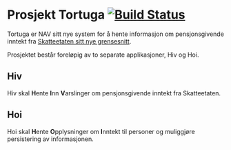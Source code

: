 Prosjekt Tortuga [![Build Status](https://travis-ci.org/navikt/tortuga.svg?branch=master)](https://travis-ci.org/navikt/tortuga)
================

Tortuga er NAV sitt nye system for å hente informasjon om pensjonsgivende inntekt
fra [Skatteetaten sitt nye grensesnitt](https://skatteetaten.github.io/datasamarbeid-api-dokumentasjon/reference_pgi.html).

Prosjektet består foreløpig av to separate applikasjoner, Hiv og Hoi.

## Hiv

Hiv skal **H**ente **I**nn **V**arslinger om pensjonsgivende inntekt fra Skatteetaten.

## Hoi

Hoi skal **H**ente **O**pplysninger om **I**nntekt til personer og muliggjøre persistering av informasjonen.